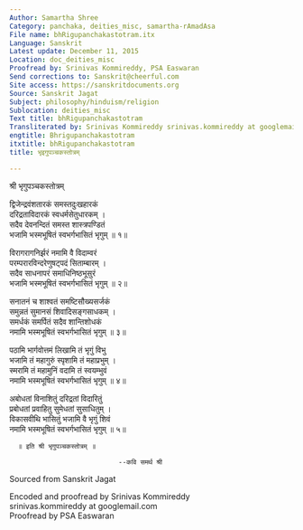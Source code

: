 ```yaml
---
Author: Samartha Shree
Category: panchaka, deities_misc, samartha-rAmadAsa
File name: bhRigupanchakastotram.itx
Language: Sanskrit
Latest update: December 11, 2015
Location: doc_deities_misc
Proofread by: Srinivas Kommireddy, PSA Easwaran
Send corrections to: Sanskrit@cheerful.com
Site access: https://sanskritdocuments.org
Source: Sanskrit Jagat
Subject: philosophy/hinduism/religion
Sublocation: deities_misc
Text title: bhRigupanchakastotram
Transliterated by: Srinivas Kommireddy srinivas.kommireddy at googlemail.com
engtitle: Bhrigupanchakastotram
itxtitle: bhRigupanchakastotram
title: भृइगुपञ्चकस्तोत्रम्

---
```

  
 श्री भृगुपञ्चकस्तोत्रम्   
  
द्विजेन्द्रवंशतारकं समस्तदुःखहारकं  
दरिद्रताविदारकं स्वधर्मसेतुधारकम् ।  
सदैव देवनन्दितं समस्त शास्त्रपण्डितं  
भजामि भस्मभूषितं स्वभर्गभासितं भृगुम् ॥ १॥  
  
विरागरागनिर्झरं नमामि वै विदाम्वरं  
परम्परारविन्दरेणुषट्पदं सिताम्बारम् ।  
सदैव साधनापरं समाधिनिष्ठभूसुरं  
भजामि भस्मभूषितं स्वभर्गभासितं भृगुम् ॥ २॥  
  
सनातनं च शाश्वतं समष्टिसौख्यसर्जकं  
समुन्नतं सुमानसं शिवादिसङ्गसाधकम् ।  
समर्धकं समर्पितं सदैव शान्तिशोधकं  
नमामि भस्मभूषितं स्वभर्गभासितं भृगुम् ॥ ३॥  
  
पठामि भार्गवोत्तमं लिखामि तं भृगुं विभु  
भजामि तं महागुरुं स्पृशामि तं महाप्रभुम् ।  
स्मरामि तं महामुनिं वदामि तं स्वयम्भुवं  
नमामि भस्मभूषितं स्वभर्गभासितं भृगुम् ॥ ४॥  
  
अबोधतां विनाशितुं दरिद्रतां विदारितुं  
प्रबोधतां प्रवाहितु सुमेधतां सुसाधितुम् ।  
विकासवीथि भासितुं भजामि वै भृगुं शिवं  
नमामि भस्मभूषितं स्वभर्गभासितं भृगुम् ॥ ५॥  
  
      ॥ इति श्री भृगुपञ्चकस्तोत्रम् ॥  
  
                               --कवि समर्थ श्री  
  
  
Sourced from Sanskrit Jagat  
  
Encoded and proofread by Srinivas Kommireddy  
srinivas.kommireddy at googlemail.com  
Proofread by PSA Easwaran  
  
  
